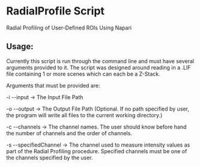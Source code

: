 # RadialProfile Script

Radial Profiling of User-Defined ROIs Using Napari

## Usage:

Currently this script is run through the command line and must have several arguments provided to it. The script was designed around reading in a .LIF file containing 1
or more scenes which can each be a Z-Stack.

Arguments that must be provided are:

-i --input -> The Input File Path

-o --output -> The Output File Path (Optional. If no path specified by user, the program will write all files to the current working directory.)

-c --channels -> The channel names. The user should know before hand the number of channels and the order of channels.

-s --specifiedChannel -> The channel used to measure intensity values as part of the Radial Profiling procedure. Specified channels must be one of the channels specified by the user.